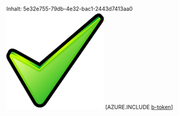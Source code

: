 Inhalt: 5e32e755-79db-4e32-bac1-2443d7413aa0![Bild](eaa8f5a0-d020-477f-8b37-15e335a89ddd.png)
[AZURE.INCLUDE [b-token](815e9253-e0c7-417e-a31b-a10a83c4b670.md)]
